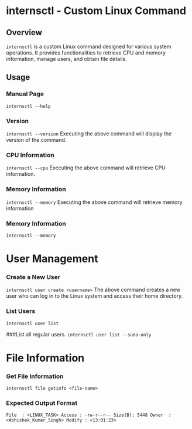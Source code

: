# internsctl - Custom Linux Command

## Overview

`internsctl` is a custom Linux command designed for various system operations. It provides functionalities to retrieve CPU and memory information, manage users, and obtain file details.

## Usage

### Manual Page
`internsctl --help`

### Version
`internsctl --version`
Executing the above command will display the version of the command.

### CPU Information 
`internsctl --cpu`
Executing the above command will retrieve CPU information.

### Memory Information 
`internsctl --memory`
Executing the above command will retrieve memory information

### Memory Information 
`internsctl --memory`

# User Management
### Create a New User
`internsctl user create <username>`
The above command creates a new user who can log in to the Linux system and access their home directory.

### List Users
`internsctl user list`

###List all regular users.
`internsctl user list --sudo-only`

# File Information 

### Get File Information
`internsctl file getinfo <file-name>`

### Expected Output Format
`File  : <LINUX_TASK>
Access : -rw-r--r--
Size(B): 5448
Owner  : <Abhishek_Kumar_Singh>
Modify : <13:01:23>`




